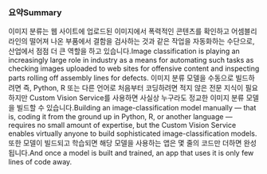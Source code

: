 ### <a name="summary"></a><span data-ttu-id="d91b4-101">요약</span><span class="sxs-lookup"><span data-stu-id="d91b4-101">Summary</span></span>

<span data-ttu-id="d91b4-102">이미지 분류는 웹 사이트에 업로드된 이미지에서 폭력적인 콘텐츠를 확인하고 어셈블리 라인의 떨어져 나온 부품에서 결함을 검사하는 것과 같은 작업을 자동화하는 수단으로, 산업에서 점점 더 큰 역할을 하고 있습니다.</span><span class="sxs-lookup"><span data-stu-id="d91b4-102">Image classification is playing an increasingly large role in industry as a means for automating such tasks as checking images uploaded to web sites for offensive content and inspecting parts rolling off assembly lines for defects.</span></span> <span data-ttu-id="d91b4-103">이미지 분류 모델을 수동으로 빌드하려면 즉, Python, R 또는 다른 언어로 처음부터 코딩하려면 적지 않은 전문 지식이 필요하지만 Custom Vision Service를 사용하면 사실상 누구라도 정교한 이미지 분류 모델을 빌드할 수 있습니다.</span><span class="sxs-lookup"><span data-stu-id="d91b4-103">Building an image-classification model manually — that is, coding it from the ground up in Python, R, or another language — requires no small amount of expertise, but the Custom Vision Service enables virtually anyone to build sophisticated image-classification models.</span></span> <span data-ttu-id="d91b4-104">또한 모델이 빌드되고 학습되면 해당 모델을 사용하는 앱은 몇 줄의 코드만 더하면 완성됩니다.</span><span class="sxs-lookup"><span data-stu-id="d91b4-104">And once a model is built and trained, an app that uses it is only few lines of code away.</span></span>